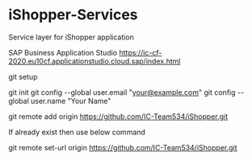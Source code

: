 # iShopper-Services
Service layer for iShopper application

SAP Business Application Studio https://ic-cf-2020.eu10cf.applicationstudio.cloud.sap/index.html

git setup 

git init
git config --global user.email "your@example.com"
git config --global user.name "Your Name"

git remote add origin https://github.com/IC-Team534/iShopper.git

If already exist then use below command

git remote set-url origin https://github.com/IC-Team534/iShopper.git

